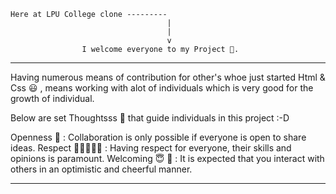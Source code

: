     Here at LPU College clone ---------
                                       |
                                       |
                                       v
                    I welcome everyone to my Project 🤗.

 ---------------------------------------------------------------------------------------------------------------------------------------------------------------------------------------                   
Having numerous means of contribution for other's whoe just started Html & Css 😃 , means working with alot of individuals which is very good for the growth of individual. 

Below are set Thoughtsss 📖 that guide individuals in this project :-D

Openness 👐 : Collaboration is only possible if everyone is open to share ideas.
Respect 👨🏾‍🤝‍👨🏽 : Having respect for everyone, their skills and opinions is paramount.
Welcoming 😇 💃 : It is expected that you interact with others in an optimistic and cheerful manner.

-----------------------------------------------------------------------------------------------------------------------------------------------------------------------------------------
